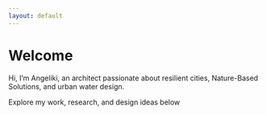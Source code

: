 ```yaml
---
layout: default
---
```


# Welcome

Hi, I’m Angeliki, an architect passionate about resilient cities, Nature-Based Solutions, and urban water design.

Explore my work, research, and design ideas below
